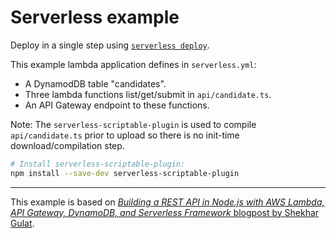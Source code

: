 # Serverless example

Deploy in a single step using [`serverless deploy`](https://serverless.com/framework/docs/providers/aws/guide/deploying/).

This example lambda application defines in `serverless.yml`:

- A DynamodDB table "candidates".
- Three lambda functions list/get/submit in `api/candidate.ts`.
- An API Gateway endpoint to these functions.

Note: The `serverless-scriptable-plugin` is used to compile `api/candidate.ts` prior to upload
so there is no init-time download/compilation step.

```sh
# Install serverless-scriptable-plugin:
npm install --save-dev serverless-scriptable-plugin
```

---

This example is based on [_Building a REST API in Node.js with AWS Lambda, API Gateway, DynamoDB, and Serverless Framework_ blogpost by Shekhar Gulat](https://serverless.com/blog/node-rest-api-with-serverless-lambda-and-dynamodb/).
